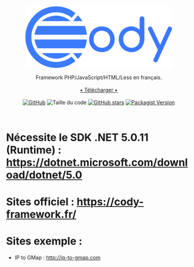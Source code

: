 <br>
<p align="center">
    <img src="https://github.com/TheRake66/Cody/blob/main/images/logo_full.png" alt="logo" width=400>
<p align="center">
Framework PHP/JavaScript/HTML/Less en français.
<br>
<br>
<a href="https://cody-framework.fr/?redirect=telecharger">• Télécharger •</a>
<br>
<br>
<a href="https://github.com/TheRake66/Cody/blob/main/LICENSE"><img alt="GitHub" src="https://img.shields.io/github/license/TheRake66/Cody"></a>
<img alt="Taille du code" src="https://img.shields.io/github/languages/code-size/TheRake66/Cody">
<a href="https://github.com/TheRake66/Cody/stargazers"><img alt="GitHub stars" src="https://img.shields.io/github/stars/TheRake66/Cody"></a>
<a href="https://packagist.org/packages/TheRake66/Cody"><img alt="Packagist Version" src="https://img.shields.io/packagist/v/TheRake66/Cody?color=green"></a>
</p>
</p>
<br>


# Nécessite le SDK .NET 5.0.11 (Runtime) :  https://dotnet.microsoft.com/download/dotnet/5.0
# Sites officiel : https://cody-framework.fr/
# Sites exemple :
* IP to GMap : http://ip-to-gmap.com